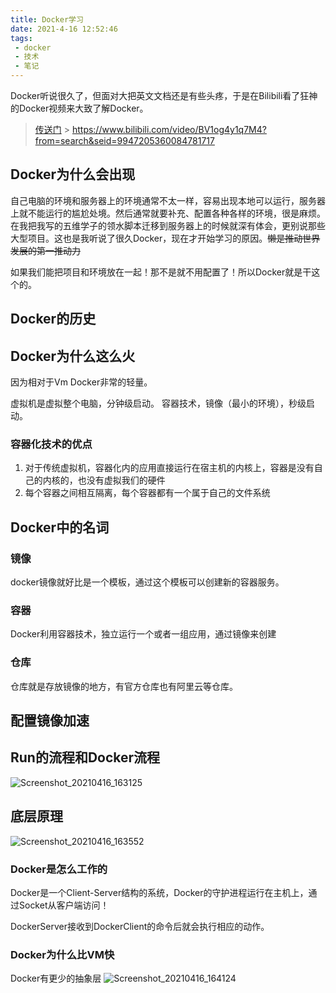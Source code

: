 ```yaml
---
title: Docker学习
date: 2021-4-16 12:52:46
tags:
 - docker
 - 技术
 - 笔记
---
```

Docker听说很久了，但面对大把英文文档还是有些头疼，于是在Bilibili看了狂神的Docker视频来大致了解Docker。

>[传送门](https://www.bilibili.com/video/BV1og4y1q7M4?from=search&seid=9947205360084781717) > https://www.bilibili.com/video/BV1og4y1q7M4?from=search&seid=9947205360084781717

## Docker为什么会出现

自己电脑的环境和服务器上的环境通常不太一样，容易出现本地可以运行，服务器上就不能运行的尴尬处境。然后通常就要补充、配置各种各样的环境，很是麻烦。在我把我写的五维学子的领水脚本迁移到服务器上的时候就深有体会，更别说那些大型项目。这也是我听说了很久Docker，现在才开始学习的原因。~~懒是推动世界发展的第一推动力~~

如果我们能把项目和环境放在一起！那不是就不用配置了！所以Docker就是干这个的。 

## Docker的历史

## Docker为什么这么火

因为相对于Vm Docker非常的轻量。

虚拟机是虚拟整个电脑，分钟级启动。
容器技术，镜像（最小的环境），秒级启动。

### 容器化技术的优点

1. 对于传统虚拟机，容器化内的应用直接运行在宿主机的内核上，容器是没有自己的内核的，也没有虚拟我们的硬件
2. 每个容器之间相互隔离，每个容器都有一个属于自己的文件系统

## Docker中的名词
### 镜像
docker镜像就好比是一个模板，通过这个模板可以创建新的容器服务。

### 容器
Docker利用容器技术，独立运行一个或者一组应用，通过镜像来创建

### 仓库
仓库就是存放镜像的地方，有官方仓库也有阿里云等仓库。

## 配置镜像加速

## Run的流程和Docker流程
![Screenshot_20210416_163125](https://i.loli.net/2021/04/16/9SjwHLXOnAxhoUB.png)

## 底层原理
![Screenshot_20210416_163552](https://i.loli.net/2021/04/16/tZbM76g5y4omfRO.png)
### Docker是怎么工作的

Docker是一个Client-Server结构的系统，Docker的守护进程运行在主机上，通过Socket从客户端访问！

DockerServer接收到DockerClient的命令后就会执行相应的动作。

### Docker为什么比VM快
Docker有更少的抽象层 
![Screenshot_20210416_164124](https://i.loli.net/2021/04/16/Ba7d3MVyH8xiPuh.png)